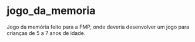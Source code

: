 # jogo_da_memoria
Jogo da memória feito para a FMP, onde deveria desenvolver um jogo para crianças de 5 a 7 anos de idade. 
